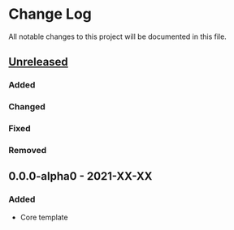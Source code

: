 # Change Log

All notable changes to this project will be documented in this file.



## [Unreleased]

### Added

### Changed

### Fixed

### Removed



## 0.0.0-alpha0 - 2021-XX-XX

### Added

- Core template



[Unreleased]:  https://github.com/helins-io/helins-lib-cljc/compare/0.0.0-alpha0...HEAD
[0.0.0-alpha0]:
https://github.com/helins-io/helins-lib-cljc/releases/tag/0.0.0-alpha0

